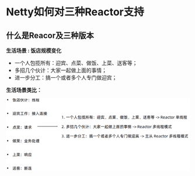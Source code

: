 # Netty如何对三种Reactor支持

## 什么是Reacor及三种版本

**生活场景 : 饭店规模变化**

* 一个人包揽所有：迎宾、点菜、做饭、上菜、送客等；
* 多招几个伙计：大家一起做上面的事情；
* 进一步分工：搞一个或者多个人专门做迎宾；

**生活场景类比：**



![](./imgs/nettyreactor/1.png)
